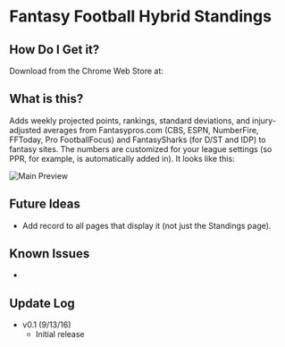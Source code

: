 Fantasy Football Hybrid Standings
===========

How Do I Get it?
------
Download from the Chrome Web Store at:

What is this?
------
Adds weekly projected points, rankings, standard deviations, and injury-adjusted averages from Fantasypros.com (CBS, ESPN, NumberFire, FFToday, Pro FootballFocus) and FantasySharks (for D/ST and IDP) to fantasy sites. The numbers are customized for your league settings (so PPR, for example, is automatically added in). It looks like this:

![Main Preview](http://i.imgur.com/5cWmb9U.png)


Future Ideas
------
* Add record to all pages that display it (not just the Standings page).

Known Issues
------
* 

Update Log
------
* v0.1 (9/13/16)
  * Initial release
